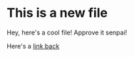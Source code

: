 # This is a new file
Hey, here's a cool file! Approve it senpai!

Here's a [link back](onemorefile.md)
